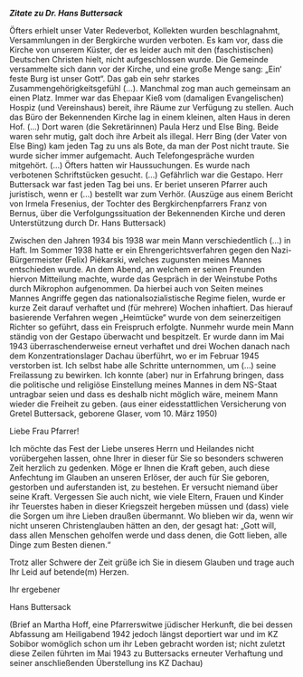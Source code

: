 ***Zitate zu Dr. Hans Buttersack***

Öfters erhielt unser Vater Redeverbot, Kollekten wurden beschlagnahmt,
Versammlungen in der Bergkirche wurden verboten. Es kam vor, dass die
Kirche von unserem Küster, der es leider auch mit den (faschistischen)
Deutschen Christen hielt, nicht aufgeschlossen wurde. Die Gemeinde
versammelte sich dann vor der Kirche, und eine große Menge sang: „Ein‘
feste Burg ist unser Gott“. Das gab ein sehr starkes
Zusammengehörigkeitsgefühl (…). Manchmal zog man auch gemeinsam an einen
Platz. Immer war das Ehepaar Kieß vom (damaligen Evangelischen) Hospiz
(und Vereinshaus) bereit, ihre Räume zur Verfügung zu stellen. Auch das
Büro der Bekennenden Kirche lag in einem kleinen, alten Haus in deren
Hof. (…) Dort waren (die Sekretärinnen) Paula Herz und Else Bing. Beide
waren sehr mutig, galt doch ihre Arbeit als illegal. Herr Bing (der
Vater von Else Bing) kam jeden Tag zu uns als Bote, da man der Post
nicht traute. Sie wurde sicher immer aufgemacht. Auch Telefongespräche
wurden mitgehört. (…) Öfters hatten wir Haussuchungen. Es wurde nach
verbotenen Schriftstücken gesucht. (…) Gefährlich war die Gestapo. Herr
Buttersack war fast jeden Tag bei uns. Er beriet unseren Pfarrer auch
juristisch, wenn er (…) bestellt war zum Verhör. (Auszüge aus einem
Bericht von Irmela Fresenius, der Tochter des Bergkirchenpfarrers Franz
von Bernus, über die Verfolgungssituation der Bekennenden Kirche und
deren Unterstützung durch Dr. Hans Buttersack)

Zwischen den Jahren 1934 bis 1938 war mein Mann verschiedentlich (…) in
Haft. Im Sommer 1938 hatte er ein Ehrengerichtsverfahren gegen den
Nazi-Bürgermeister (Felix) Piékarski, welches zugunsten meines Mannes
entschieden wurde. An dem Abend, an welchem er seinen Freunden hiervon
Mitteilung machte, wurde das Gespräch in der Weinstube Poths durch
Mikrophon aufgenommen. Da hierbei auch von Seiten meines Mannes Angriffe
gegen das nationalsozialistische Regime fielen, wurde er kurze Zeit
darauf verhaftet und (für mehrere) Wochen inhaftiert. Das hierauf
basierende Verfahren wegen „Heimtücke“ wurde von dem seinerzeitigen
Richter so geführt, dass ein Freispruch erfolgte. Nunmehr wurde mein
Mann ständig von der Gestapo überwacht und bespitzelt. Er wurde dann im
Mai 1943 überraschenderweise erneut verhaftet und drei Wochen danach
nach dem Konzentrationslager Dachau überführt, wo er im Februar 1945
verstorben ist. Ich selbst habe alle Schritte unternommen, um (…) seine
Freilassung zu bewirken. Ich konnte (aber) nur in Erfahrung bringen,
dass die politische und religiöse Einstellung meines Mannes in dem
NS-Staat untragbar seien und dass es deshalb nicht möglich wäre, meinem
Mann wieder die Freiheit zu geben. (aus einer eidesstattlichen
Versicherung von Gretel Buttersack, geborene Glaser, vom 10. März 1950)

Liebe Frau Pfarrer!

Ich möchte das Fest der Liebe unseres Herrn und Heilandes nicht
vorübergehen lassen, ohne Ihrer in dieser für Sie so besonders schweren
Zeit herzlich zu gedenken. Möge er Ihnen die Kraft geben, auch diese
Anfechtung im Glauben an unseren Erlöser, der auch für Sie geboren,
gestorben und auferstanden ist, zu bestehen. Er versucht niemand über
seine Kraft. Vergessen Sie auch nicht, wie viele Eltern, Frauen und
Kinder ihr Teuerstes haben in dieser Kriegszeit hergeben müssen und
(dass) viele die Sorgen um ihre Lieben draußen übermannt. Wo blieben wir
da, wenn wir nicht unseren Christenglauben hätten an den, der gesagt
hat: „Gott will, dass allen Menschen geholfen werde und dass denen, die
Gott lieben, alle Dinge zum Besten dienen.“

Trotz aller Schwere der Zeit grüße ich Sie in diesem Glauben und trage
auch Ihr Leid auf betende(m) Herzen.

Ihr ergebener

Hans Buttersack

(Brief an Martha Hoff, eine Pfarrerswitwe jüdischer Herkunft, die bei
dessen Abfassung am Heiligabend 1942 jedoch längst deportiert war und im
KZ Sobibor womöglich schon um ihr Leben gebracht worden ist; nicht
zuletzt diese Zeilen führten im Mai 1943 zu Buttersacks erneuter
Verhaftung und seiner anschließenden Überstellung ins KZ Dachau)
